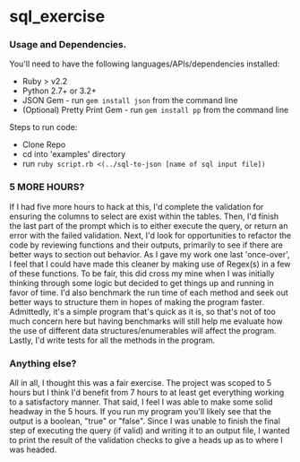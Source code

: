 # sql_exercise

### Usage and Dependencies.

You'll need to have the following languages/APIs/dependencies installed:

  * Ruby > v2.2
  * Python 2.7+ or 3.2+
  * JSON Gem - run ```gem install json``` from the command line
  * (Optional) Pretty Print Gem - run ```gem install pp``` from the command line

  Steps to run code:

  * Clone Repo
  * cd into 'examples' directory
  * run ```ruby script.rb <(../sql-to-json [name of sql input file])```

### 5 MORE HOURS?

If I had five more hours to hack at this, I'd complete the validation for ensuring the columns to select are exist within the tables. Then, I'd finish the last part of the prompt which is to either execute the query, or return an error with the failed validation. Next, I'd look for opportunities to refactor the code by reviewing functions and their outputs, primarily to see if there are better ways to section out behavior. As I gave my work one last 'once-over', I feel that I could have made this cleaner by making use of Regex(s) in a few of these functions. To be fair, this did cross my mine when I was initially thinking through some logic but decided to get things up and running in favor of time. I'd also benchmark the run time of each method and seek out better ways to structure them in hopes of making the program faster. Admittedly, it's a simple program that's quick as it is, so that's not of too much concern here but having benchmarks will still help me evaluate how the use of different data structures/enumerables will affect the program. Lastly, I'd write tests for all the methods in the program.

### Anything else?

All in all, I thought this was a fair exercise. The project was scoped to 5 hours but I think I'd benefit from 7 hours to at least get everything working to a satisfactory manner. That said, I feel I was able to make some solid headway in the 5 hours. If you run my program you'll likely see that the output is a boolean, "true" or "false". Since I was unable to finish the final step of executing the query (if valid) and writing it to an output file, I wanted to print the result of the validation checks to give a heads up as to where I was headed.
